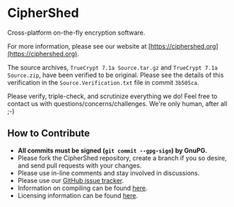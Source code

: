 # CipherShed #
Cross-platform on-the-fly encryption software.

For more information, please see our website at [https://ciphershed.org](https://ciphershed.org).

The source archives, `TrueCrypt 7.1a Source.tar.gz` and `TrueCrypt 7.1a Source.zip`, have been verified to be original.
Please see the details of this verification in the `Source.Verification.txt` file in commit `3b505ca`.

Please verify, triple-check, and scrutinize everything we do! Feel free to contact us with questions/concerns/challenges.
We're only human, after all ;-)

## How to Contribute ##
 * **All commits must be signed (`git commit --gpg-sign`) by GnuPG.**
 * Please fork the CipherShed repository, create a branch if you so desire, and send pull requests with your changes.
 * Please use in-line comments and stay involved in discussions.
 * Please use our [GitHub issue tracker](https://github.com/CipherShed/CipherShed/issues).
 * Information on compiling can be found [here](https://ciphershed.org/Compile).
 * Licensing information can be found [here](https://ciphershed.org/License).
